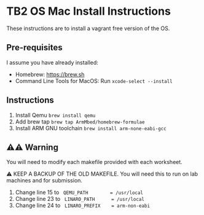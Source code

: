 # TB2 OS Mac Install Instructions

These instructions are to install a vagrant free version of the OS.

## Pre-requisites
I assume you have already installed:

- Homebrew: https://brew.sh
- Command Line Tools for MacOS: Run `xcode-select --install`

## Instructions

1. Install Qemu `brew install qemu`
2. Add brew tap `brew tap ArmMbed/homebrew-formulae`
3. Install ARM GNU toolchain `brew install arm-none-eabi-gcc`

## ⚠️⚠️ Warning
You will need to modify each makefile provided with each worksheet.

⚠️ KEEP A BACKUP OF THE OLD MAKEFILE. You will need this to run on lab machines and for submission.

1. Change line 15 to ` QEMU_PATH        = /usr/local`
2. Change line 23 to ` LINARO_PATH      = /usr/local`
3. Change line 24 to ` LINARO_PREFIX    = arm-non-eabi`

